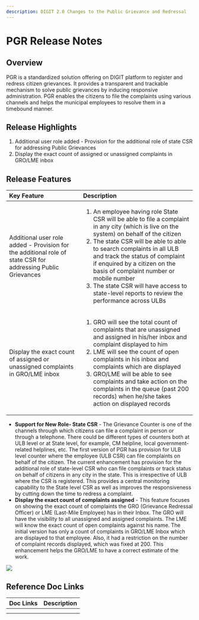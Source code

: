 ```yaml
---
description: DIGIT 2.0 Changes to the Public Grievance and Redressal
---
```


# PGR Release Notes

## Overview

PGR is a standardized solution offering on DIGIT platform to register and redress citizen grievances. It provides a transparent and trackable mechanism to solve public grievances by inducing responsive administration. PGR enables the citizens to file the complaints using various channels and helps the municipal employees to resolve them in a timebound manner.

## Release Highlights

1. Additional user role added - Provision for the additional role of state CSR for addressing Public Grievances
2. Display the exact count of assigned or unassigned complaints in GRO/LME inbox

## Release Features

<table>
  <thead>
    <tr>
      <th style="text-align:left"><b>Key Feature</b>
      </th>
      <th style="text-align:left"><b>Description</b>
      </th>
    </tr>
  </thead>
  <tbody>
    <tr>
      <td style="text-align:left">Additional user role added - Provision for the additional role of state
        CSR for addressing Public Grievances</td>
      <td style="text-align:left">
        <ol>
          <li>An employee having role State CSR will be able to file a complaint in
            any city (which is live on the system) on behalf of the citizen</li>
          <li>The state CSR will be able to able to search complaints in all ULB and
            track the status of complaint if enquired by a citizen on the basis of
            complaint number or mobile number</li>
          <li>The state CSR will have access to state-level reports to review the performance
            across ULBs</li>
        </ol>
      </td>
    </tr>
    <tr>
      <td style="text-align:left">Display the exact count of assigned or unassigned complaints in GRO/LME
        inbox</td>
      <td style="text-align:left">
        <ol>
          <li>GRO will see the total count of complaints that are unassigned and assigned
            in his/her inbox and complaint displayed to him</li>
          <li>LME will see the count of open complaints in his inbox and complaints
            which are displayed</li>
          <li>GRO/LME will be able to see complaints and take action on the complaints
            in the queue (past 200 records) when he/she takes action on displayed records</li>
        </ol>
      </td>
    </tr>
  </tbody>
</table>

* **Support for New Role- State CSR** - The Grievance Counter is one of the channels through which citizens can file a complaint in person or through a telephone. There could be different types of counters both at ULB level or at State level, for example, CM helpline, local government-related helplines, etc. The first version of PGR has provision for ULB level counter where the employee \(ULB CSR\) can file complaints on behalf of the citizen. The current enhancement has provision for the additional role of state-level CSR who can file complaints or track status on behalf of citizens in any city in the state. This is irrespective of ULB where the CSR is registered. This provides a central monitoring capability to the State level CSR as well as improves the responsiveness by cutting down the time to redress a complaint.
* **Display the exact count of complaints assigned** - This feature focuses on showing the exact count of complaints the GRO \(Grievance Redressal Officer\) or LME \(Last-Mile Employee\) has in their Inbox. The GRO will have the visibility to all unassigned and assigned complaints. The LME will know the exact count of open complaints against his name. The initial version has only a count of complaints in GRO/LME Inbox which are displayed to that employee. Also, it had a restriction on the number of complaint records displayed, which was fixed at 200. This enhancement helps the GRO/LME to have a correct estimate of the work.

![](blob:https://digit-discuss.atlassian.net/7f949e40-3ee2-4eef-98f0-30ece30f0e73#media-blob-url=true&id=4d067959-7f98-4bee-932d-f6af66848a1f&collection=contentId-700809219&contextId=700809219&mimeType=image%2Fpng&name=PGR-enhancement1.png&size=162912&width=613&height=373)

## Reference Doc Links

| **Doc Links** | **Description** |
| :--- | :--- |
|  |  |
|  |  |

